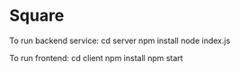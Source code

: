 # Square
To run backend service:
cd server
npm install
node index.js


To run frontend: 
cd client
npm install
npm start
